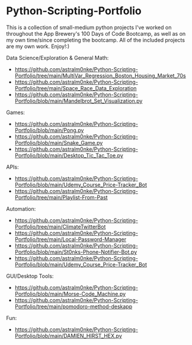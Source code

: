 # Python-Scripting-Portfolio
This is a collection of small-medium python projects I've worked on throughout the App Brewery's 100 Days of Code Bootcamp, as well as on my own time/since completing the bootcamp. All of the included projects are my own work. Enjoy!:)

Data Science/Exploration & General Math:
+ https://github.com/astralm0nke/Python-Scripting-Portfolio/tree/main/MultiVar_Regression_Boston_Housing_Market_70s
+ https://github.com/astralm0nke/Python-Scripting-Portfolio/tree/main/Space_Race_Data_Exploration
+ https://github.com/astralm0nke/Python-Scripting-Portfolio/blob/main/Mandelbrot_Set_Visualization.py

Games:
+ https://github.com/astralm0nke/Python-Scripting-Portfolio/blob/main/Pong.py
+ https://github.com/astralm0nke/Python-Scripting-Portfolio/blob/main/Snake_Game.py
+ https://github.com/astralm0nke/Python-Scripting-Portfolio/blob/main/Desktop_Tic_Tac_Toe.py

APIs:
+ https://github.com/astralm0nke/Python-Scripting-Portfolio/blob/main/Udemy_Course_Price-Tracker_Bot
+ https://github.com/astralm0nke/Python-Scripting-Portfolio/tree/main/Playlist-From-Past

Automation:
+ https://github.com/astralm0nke/Python-Scripting-Portfolio/tree/main/ClimateTwitterBot
+ https://github.com/astralm0nke/Python-Scripting-Portfolio/tree/main/Local-Password-Manager
+ https://github.com/astralm0nke/Python-Scripting-Portfolio/blob/main/St0nks-Phone-Notifier-Bot.py
+ https://github.com/astralm0nke/Python-Scripting-Portfolio/blob/main/Udemy_Course_Price-Tracker_Bot

GUI/Desktop Tools:
+ https://github.com/astralm0nke/Python-Scripting-Portfolio/blob/main/Morse-Code_Machine.py
+ https://github.com/astralm0nke/Python-Scripting-Portfolio/tree/main/pomodoro-method-deskapp

Fun:
+ https://github.com/astralm0nke/Python-Scripting-Portfolio/blob/main/DAMIEN_HIRST_HEX.py
